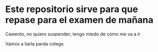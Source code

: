 # Este repositorio sirve para que repase para el examen de mañana

Cawento, no quiero suspender; tengo miedo de cómo me va a ir

Vamos a liarla parda colega
